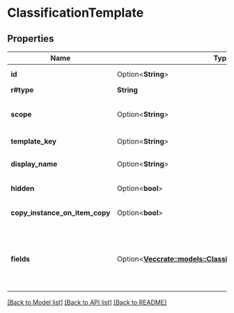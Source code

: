 # ClassificationTemplate

## Properties

Name | Type | Description | Notes
------------ | ------------- | ------------- | -------------
**id** | Option<**String**> | The ID of the classification template. | [optional]
**r#type** | **String** | `metadata_template` | 
**scope** | Option<**String**> | The scope of the classification template. This is in the format `enterprise_{id}` where the `id` is the enterprise ID. | [optional]
**template_key** | Option<**String**> | `securityClassification-6VMVochwUWo` | [optional]
**display_name** | Option<**String**> | The name of this template as shown in web and mobile interfaces. | [optional]
**hidden** | Option<**bool**> | This template is always available in web and mobile interfaces. | [optional]
**copy_instance_on_item_copy** | Option<**bool**> | Classifications are always copied along when the file or folder is copied. | [optional]
**fields** | Option<[**Vec<crate::models::ClassificationTemplateFieldsInner>**](ClassificationTemplate_fields_inner.md)> | A list of fields for this classification template. This includes only one field, the `Box_Security_Classification_Key`, which defines the different classifications available in this enterprise. | [optional]

[[Back to Model list]](../README.md#documentation-for-models) [[Back to API list]](../README.md#documentation-for-api-endpoints) [[Back to README]](../README.md)


